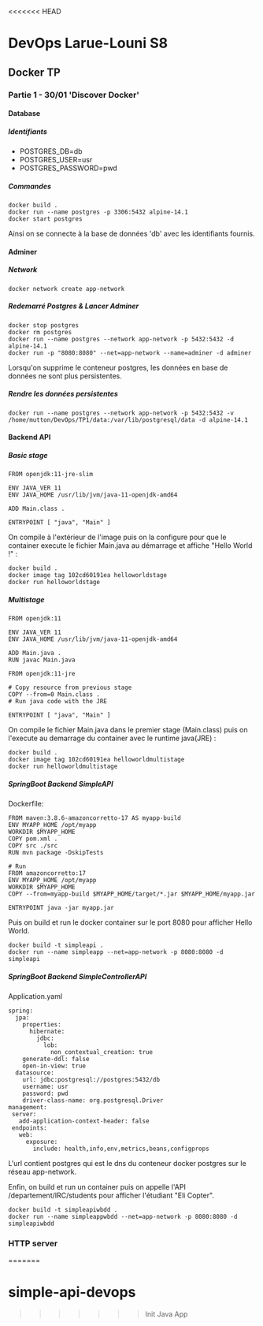 <<<<<<< HEAD
# DevOps Larue-Louni S8

## Docker TP

### Partie 1 - 30/01 'Discover Docker'

#### Database

##### Identifiants

- POSTGRES_DB=db
- POSTGRES_USER=usr
- POSTGRES_PASSWORD=pwd

##### Commandes

```
docker build .
docker run --name postgres -p 3306:5432 alpine-14.1
docker start postgres
```

Ainsi on se connecte à la base de données 'db' avec les identifiants fournis.

#### Adminer
##### Network

```
docker network create app-network
```
##### Redemarré Postgres & Lancer Adminer

```
docker stop postgres
docker rm postgres
docker run --name postgres --network app-network -p 5432:5432 -d alpine-14.1
docker run -p "8080:8080" --net=app-network --name=adminer -d adminer
```

Lorsqu'on supprime le conteneur postgres, les données en base de données ne sont plus persistentes.

##### Rendre les données persistentes

```
docker run --name postgres --network app-network -p 5432:5432 -v /home/mutton/DevOps/TP1/data:/var/lib/postgresql/data -d alpine-14.1
```

#### Backend API

##### Basic stage

```
FROM openjdk:11-jre-slim

ENV JAVA_VER 11
ENV JAVA_HOME /usr/lib/jvm/java-11-openjdk-amd64

ADD Main.class .

ENTRYPOINT [ "java", "Main" ]
```
On compile à l'extérieur de l'image puis on la configure pour que le container execute le fichier Main.java au démarrage et affiche "Hello World !" :

```
docker build .
docker image tag 102cd60191ea helloworldstage
docker run helloworldstage
```

##### Multistage

```
FROM openjdk:11

ENV JAVA_VER 11
ENV JAVA_HOME /usr/lib/jvm/java-11-openjdk-amd64

ADD Main.java .
RUN javac Main.java

FROM openjdk:11-jre

# Copy resource from previous stage
COPY --from=0 Main.class .
# Run java code with the JRE

ENTRYPOINT [ "java", "Main" ]
```
On compile le fichier Main.java dans le premier stage (Main.class) puis on l'execute au demarrage du container avec le runtime java(JRE) :

```
docker build .
docker image tag 102cd60191ea helloworldmultistage
docker run helloworldmultistage
```

##### SpringBoot Backend SimpleAPI

Dockerfile:

```
FROM maven:3.8.6-amazoncorretto-17 AS myapp-build
ENV MYAPP_HOME /opt/myapp
WORKDIR $MYAPP_HOME
COPY pom.xml .
COPY src ./src
RUN mvn package -DskipTests

# Run
FROM amazoncorretto:17
ENV MYAPP_HOME /opt/myapp
WORKDIR $MYAPP_HOME
COPY --from=myapp-build $MYAPP_HOME/target/*.jar $MYAPP_HOME/myapp.jar

ENTRYPOINT java -jar myapp.jar
```
Puis on build et run le docker container sur le port 8080 pour afficher Hello World.

```
docker build -t simpleapi .
docker run --name simpleapp --net=app-network -p 8080:8080 -d simpleapi
```
##### SpringBoot Backend SimpleControllerAPI

Application.yaml

```
spring:
  jpa:
    properties:
      hibernate:
        jdbc:
          lob:
            non_contextual_creation: true
    generate-ddl: false
    open-in-view: true
  datasource:
    url: jdbc:postgresql://postgres:5432/db
    username: usr
    password: pwd
    driver-class-name: org.postgresql.Driver
management:
 server:
   add-application-context-header: false
 endpoints:
   web:
     exposure:
       include: health,info,env,metrics,beans,configprops
```
L'url contient postgres qui est le dns du conteneur docker postgres sur le réseau app-network.

Enfin, on build et run un container puis on appelle l'API /departement/IRC/students pour afficher l'étudiant "Eli Copter".

```
docker build -t simpleapiwbdd .
docker run --name simpleappwbdd --net=app-network -p 8080:8080 -d simpleapiwbdd
```

### HTTP server
=======
# simple-api-devops

>>>>>>> Init Java App
